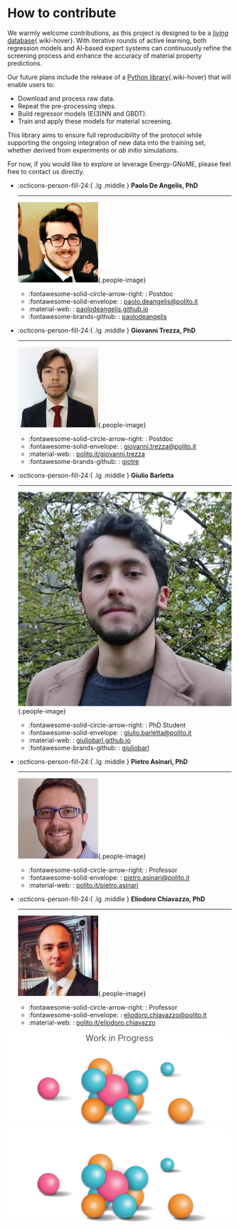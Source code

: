 # How to contribute

We warmly welcome contributions, as this project is designed to be a [*living* database](../about_db/index.md){.wiki-hover}.
With iterative rounds of active learning, both regression models and AI-based expert systems can continuously refine the screening process and enhance the accuracy of material property predictions.

Our future plans include the release of a [Python library](../docs/index.md){.wiki-hover} that will enable users to:

- Download and process raw data.
- Repeat the pre-processing steps.
- Build regressor models (E(3)NN and GBDT).
- Train and apply these models for material screening.

This library aims to ensure full reproducibility of the protocol while supporting the ongoing integration of new data into the training set, whether derived from experiments or *ab initio* simulations.

For now, if you would like to explore or leverage Energy-GNoME, please feel free to contact us directly.

<div class="grid cards" markdown>

-   :octicons-person-fill-24:{ .lg .middle } __Paolo De Angelis, PhD__

    ---

     ![Paolo De Angelis](../assets/img/people/pdeangelis.jpg){.people-image}

    * :fontawesome-solid-circle-arrow-right: : Postdoc
    * :fontawesome-solid-envelope: : [paolo.deangelis@polito.it](mailto:paolo.deangelis@polito.it)
    * :material-web: : [paolodeangelis.github.io](https://paolodeangelis.github.io/)
    * :fontawesome-brands-github: : [paolodeangelis](https://github.com/paolodeangelis)


-   :octicons-person-fill-24:{ .lg .middle } __Giovanni Trezza, PhD__

    ---

     ![Giovanni Trezza](../assets/img/people/gtrezza.jpg){.people-image}

    * :fontawesome-solid-circle-arrow-right: : Postdoc
    * :fontawesome-solid-envelope: : [giovanni.trezza@polito.it](mailto:giovanni.trezza@polito.it)
    * :material-web: : [polito.it/giovanni.trezza](https://www.polito.it/personale?p=giovanni.trezza)
    * :fontawesome-brands-github: : [giotre](https://github.com/giotre)


-   :octicons-person-fill-24:{ .lg .middle } __Giulio Barletta__

    ---

     ![Giulio Barletta](../assets/img/people/gbarletta.jpg){.people-image}

    * :fontawesome-solid-circle-arrow-right: : PhD Student
    * :fontawesome-solid-envelope: : [giulio.barletta@polito.it](mailto:giulio.barletta@polito.it)
    * :material-web: : [giuliobarl.github.io](https://giuliobarl.github.io/)
    * :fontawesome-brands-github: : [giuliobarl](https://github.com/giuliobarl)


-   :octicons-person-fill-24:{ .lg .middle } __Pietro Asinari, PhD__

    ---

     ![Pietro Asinari](../assets/img/people/pasinari.png){.people-image}

    * :fontawesome-solid-circle-arrow-right: : Professor
    * :fontawesome-solid-envelope: : [pietro.asinari@polito.it](mailto:pietro.asinari@polito.it)
    * :material-web: : [polito.it/pietro.asinari](https://staff.polito.it/pietro.asinari/)


-   :octicons-person-fill-24:{ .lg .middle } __Eliodoro Chiavazzo, PhD__

    ---

     ![Eliodoro Chiavazzo](../assets/img/people/echiavazzo.png){.people-image}

    * :fontawesome-solid-circle-arrow-right: : Professor
    * :fontawesome-solid-envelope: : [eliodoro.chiavazzo@polito.it](mailto:eliodoro.chiavazzo@polito.it)
    * :material-web: : [polito.it/eliodoro.chiavazzo](https://www.polito.it/en/staff?p=eliodoro.chiavazzo)

</div>

![Coming Soon](../assets/img/coming_soon_light.png#only-light)
![Coming Soon](../assets/img/coming_soon_dark.png#only-dark)
